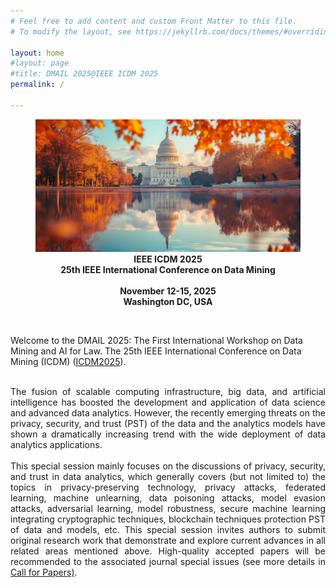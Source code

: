 ```yaml
---
# Feel free to add content and custom Front Matter to this file.
# To modify the layout, see https://jekyllrb.com/docs/themes/#overriding-theme-defaults

layout: home
#layout: page
#title: DMAIL 2025@IEEE ICDM 2025
permalink: /

---
```

<figure style="text-align: center;">
  <img src="figures/dc1.jpg" width="750">
  <figcaption style="font-weight: bold;">
    IEEE ICDM 2025<br>
    25th IEEE International Conference on Data Mining<br><br>
    November 12-15, 2025<br>
    Washington DC, USA
  </figcaption>
</figure>


<br/>

Welcome to the DMAIL 2025: The First International Workshop on Data Mining and AI for Law. The 25th IEEE International Conference on Data Mining (ICDM) ([ICDM2025](https://www3.cs.stonybrook.edu/~icdm2025/index.html)).

<br/>

<div style="text-align: justify"> The fusion of scalable computing infrastructure, big data, and artificial intelligence has boosted the development and application of data science and advanced data analytics. However, the recently emerging threats on the privacy, security, and trust (PST) of the data and the analytics models have shown a dramatically increasing trend with the wide deployment of data analytics applications. </div> 

<br/>

<div style="text-align: justify"> This special session mainly focuses on the discussions of privacy, security, and trust in data analytics, which generally covers (but not limited to) the topics in privacy-preserving technology, privacy attacks, federated learning, machine unlearning, data poisoning attacks, model evasion attacks, adversarial learning, model robustness, secure machine learning integrating cryptographic techniques, blockchain techniques protection PST of data and models, etc. This special session invites authors to submit original research work that demonstrate and explore current advances in all related areas mentioned above. High-quality accepted papers will be recommended to the associated journal special issues (see more details in <a href="https://pstda2023.github.io/cfp/">Call for Papers)</a>. </div>

<br/>

<!-- <p align="center">
	<img src="figures/01-data.jpg" width="120">
</p> -->
